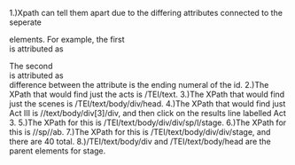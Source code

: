 1.)Xpath can tell them apart due to the differing attributes connected to the 
seperate <div> elements. For example, the first <div> is attributed as
<div xml:id="sha-ham1"> 
The second <div> is attributed as <div xml:id="sha-ham103">
difference between the attribute is the ending numeral of the id.
2.)The XPath that would find just the acts is /TEI/text.
3.)The XPath that would find just the scenes is /TEI/text/body/div/head.
4.)The XPath that would find just Act III is //text/body/div[3]/div, and
then click on the results line labelled Act 3.
5.)The XPath for this is /TEI/text/body/div/div/sp/l/stage.
6.)The XPath for this is //sp//ab.
7.)The XPath for this is /TEI/text/body/div/div/stage, and there are 40 total.
8.)/TEI/text/body/div and /TEI/text/body/head are the parent elements for stage. 
